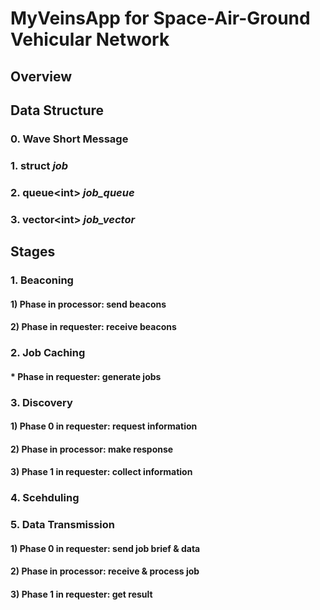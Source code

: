 # MyVeinsApp for Space-Air-Ground Vehicular Network

## Overview

## Data Structure
### 0. Wave Short Message
### 1. struct *job*
### 2. queue\<int\> *job_queue*
### 3. vector\<int\> *job_vector*

## Stages
### 1. Beaconing
#### 1) Phase in processor: send beacons

#### 2) Phase in requester: receive beacons

### 2. Job Caching
#### * Phase in requester: generate jobs

### 3. Discovery
#### 1) Phase 0 in requester: request information

#### 2) Phase in processor: make response

#### 3) Phase 1 in requester: collect information

### 4. Scehduling

### 5. Data Transmission
#### 1) Phase 0 in requester: send job brief & data

#### 2) Phase in processor: receive & process job

#### 3) Phase 1 in requester: get result
